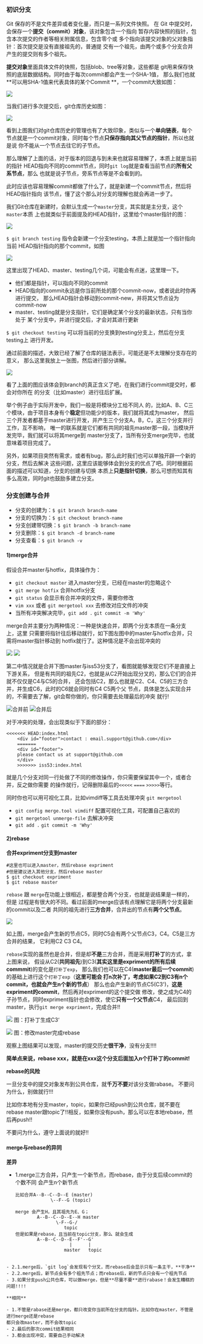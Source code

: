 ### 初识分支

Git 保存的不是文件差异或者变化量，而只是一系列文件快照。
在 Git 中提交时，会保存一个**提交（commit）对象**，该对象包含一个指向
暂存内容快照的指针，包含本次提交的作者等相关附属信息，包含零个或
多个指向该提交对象的父对象指针：首次提交是没有直接祖先的，普通提
交有一个祖先，由两个或多个分支合并产生的提交则有多个祖先。

**提交对象**里面具体文件的快照，包括blob、tree等对象，这些都是
git用来保存快照的底层数据结构。同时由于每次commit都会产生一个SHA-1值，
那么我们也就**可以用SHA-1值来代表具体的某个Commit **，一个commit大致如图：

![](image/commit.png)

当我们进行多次提交后，git仓库历史如图：

![](image/mult-commits.png)

看到上图我们对git仓库历史的管理也有了大致印象，类似与一个**单向链表**，每个
节点就是一个commit对象，同时每个节点**只保存指向其父节点的指针**，所以也就是说
你不能从一个节点去往它的子节点。

那么理解了上面的话，对于版本的回退与到未来也就容易理解了，本质上就是当前的指针
HEAD指向不同的commit节点，同时`git log`就是查看当前节点的**所有父系节点**，那么
也就是说子节点，旁系节点等是不会看到的。

此时应该也容易理解commit都做了什么了，就是新建一个commit节点，然后将HEAD指针指向
该节点，懂了这个那么对分支的理解也就会再进一步了。

我们Git仓库在新建时，会默认生成一个`master`分支，其实就是主分支，这个`master`本质
上也就类似于前面提及的HEAD指针，这里给个master指针的图：

![](image/master.png)

`$ git branch testing` 指令会新建一个分支testing，本质上就是加一个指针指向当前
HEAD指针指向的那个commit，如图

![](image/testing-branch.png)

这里出现了HEAD、master、testing几个词，可能会有点迷，这里理一下。

- 他们都是指针，可以指向不同的commit
- HEAD指向的commit永远是你当前所处的那个commit-now，或者说此时你再进行提交，
那么HEAD指针会移动到commit-new，并将其父节点设为commit-now
- master、testing就是分支指针，它们是确定某个分支的最新状态，只有当你处于
某个分支中，并进行提交后，才会对其进行更新

`$ git checkout testing` 可以将当前的分支换到testing分支上，然后在分支testing上
进行开发。

通过前面的描述，大致已经了解了仓库的链法表示，可能还是不太理解分支存在的意义，
那么这里我放上一张图，然后进行部分讲解。

![](image/branch-mult.png)

看了上面的图应该体会到branch的真正含义了吧，在我们进行commit提交时，都会对你所在
的分支（比如master）进行往后扩展。

举个例子由于实际开发中，我们一般是将模块分工给不同人
的，比如A、B、C三个模块，由于项目本身有个**稳定**但功能少的版本，我们就将其成为master，
然后三个开发者都基于master进行开发，并产生三个分支A，B，C，这三个分支并行工作，互不影响，
唯一的联系就是它们都有共同的祖先master那一段，当模块开发完毕，我们就可以将其merge到
master分支了，当所有分支merge完毕，也就意味着项目完成了。

另外，如果项目突然有需求，或者有bug，那么此时我们也可以单独开辟一个新的分支，然后去解决
这些问题，这里应该能够体会到分支的优点了吧。同时根据前面的描述可以知道，分支的创建与切换
本质上**只是指针切换**，那么可想而知其有多么高效，同时git也鼓励多建立分支。

### 分支创建与合并

- 分支的创建为：`$ git branch branch-name`
- 分支的切换为：`$ git checkout branch-name`
- 分支创建带切换：`$ git branch -b branch-name`
- 分支删除：`$ git branch -d branch-name`
- 分支查看：`$ git branch -v`

#### 1)merge合并

假设合并master与hotfix，具体操作为：

- `git checkout master` 进入master分支，已经在master的忽略这个
- `git merge hotfix` 合并hotfix分支
- `git status` 会显示有合并冲突的文件，需要你修改
- `vim xxx` 或者 `git mergetool xxx` 去修改对应文件的冲突
- 当所有冲突解决完毕，`git add .`  `git commit -m 'Why'`

merge合并主要分为两种情况：一种是快速合并，即两个分支本质在一条分支上，这里
只需要将指针往后移动就行，如下图左图中的master与hotfix合并，只需将master指针移动到
hotfix就行了。这种情况是不会出现冲突的

![](image/merge11.png) ![](image/merge12.png)

第二中情况就是合并下图master与iss53分支了，看图就能够发现它们不是直接上下游关系，
但是有共同的祖先C2，也就是从C2开始出现分叉的，那么它们的合并就不仅仅是C4与C5的合并，
还会包括C2，那么也就是C2、C4、C5的三方合并，并生成C6，此时的C6就会同时有C4 C5两个父
节点，具体是怎么实现合并的，不需要去了解，git会帮你做的，你只需要去处理最后的冲突
就行!

![合并前](image/merge13.png)
![合并后](image/merge14.png)

对于冲突的处理，会出现类似于下面的部分：
```
<<<<<<< HEAD:index.html
    <div id="footer">contact : email.support@github.com</div>
    =======
    <div id="footer">
    please contact us at support@github.com
    </div>
    >>>>>>> iss53:index.html
```
就是几个分支对同一行处做了不同的修改操作，你只需要保留其中一个，或者合并，反之做你需要
的操作就行，记得删除最后的`<<<<<` `====` `>>>>>`等行。

同时你也可以用可视化工具，比如vimdiff等工具去处理冲突 `git mergetool`

- `git config merge.tool vimdiff` 配置可视化工具，可配置自己喜欢的
- `git mergetool unmerge-file` 去解决冲突
- `git add .` `git commit -m 'Why'`

#### 2)rebase

**合并expriment分支到master**

```
#这里也可以进入master，然后rebase expriment
#但是建议进入其他分支，然后rebase master
$ git checkout expriment
$ git rebase master       
```

`rebase` 跟 `merge`在功能上很相近，都是整合两个分支，也就是说结果是一样的，但是
过程是有很大的不同。看过前面的merge应该有点理解它是将两个分支最新的commit以及二者
共同的祖先进行**三方合并**，合并出的节点有**两个父节点**。

![](image/merge21.png)

如上图，merge会产生新的节点C5，同时C5会有两个父节点C3，C4。C5是三方合并的结果，
它利用C2 C3 C4。

`rebase`实现的虽然也是合并，但是却**不是**三方合并，而是采用**打补丁**的方式，拿上图来说，
假设从C2(**共同祖先**)到C3(**其实这里是expriment的所有后续commmit**)的变化是`打补丁exp`，
那么我们也可以在C4(**master最后一个commit**)的基础上进行这个`打补丁exp`（**这里可能会
打n次补丁，考虑如果C2到C3有n个commit，也就会产生n个新的节点**）
那么也会产生新的节点C5(C3')，**这是expriment的commit**，然后再对expriment的这个提交做
修改，使之成为C4的子孙节点，同时expriment指针也会修改，使它**只有一个父节点**C4，
最后回到master，执行`git merge expriment`，完成合并!!

![](image/merge22.png) 图：打补丁生成C3‘


![](image/merge23.png) 图：修改master完成rebase


观察上图结果可以发现，master的提交历史**很干净**，没有分支!!!!

**简单点来说，rebase xxx，就是在xxx这个分支后面加入n个打补丁的commit!**

**rebase的风险**

一旦分支中的提交对象发布到公共仓库，就**千万不要**对该分支做rabase。
不要问为什么，别做就行!!!

比如你本地有分支master，topic，如果你已经push到公共仓库，就不要在rebase
master跟topic了!!相反，如果你没有push，那么可以在本地rebase，然后再push!!

不要问为什么，遵守上面说的就好!!


#### merge与rebase的异同

**差异**

- 1.merge三方合并，只产生一个新节点，而rebase，由于分支后续commit的个数不同
会产生n个新节点

  ```
  比如合并A--B--C--D--E (master)
               \--F--G (topic)

  merge 会产生H，且其祖先为E、G；
          A--B--C--D--E--H master
                 \-F--G-/
                    topic
  但是如果是rebase，且当前在topic分支，那么 就会生成
          A--B--C--D--E--F'--G'
                      |      |
                    master   topic
 ``` 

- 2.1.merge后，`git log`会发现有个分叉，而rebase后会显示只有一条主干，**干净**
- 2.2.merge后，新节点会有多个祖先节点；而rebase后，新的节点只会有一个祖先节点
- 3.如果分支push公共仓库，可以做merge，但是**尽量不要**进行rabase！会发生糟糕的问题!!!!

**相同**

- 1.不管是rabase还是merge，都只改变你当前所在分支的指针。比如你在master，不管是进行merge还是rebase
都只会改master，而不会改topic
- 2.最后的那次commit结果相同
- 3.都会出现冲突，需要自己手动解决
